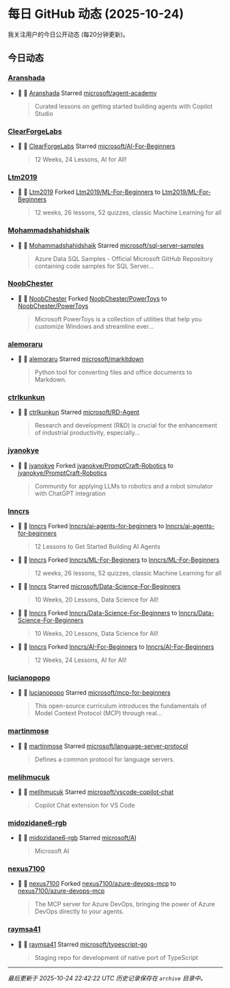 # 每日 GitHub 动态 (2025-10-24)

我关注用户的今日公开动态 (每20分钟更新)。

## 今日动态

### [Aranshada](https://github.com/Aranshada)
- 🌟 👤 [Aranshada](https://github.com/Aranshada) Starred [microsoft/agent-academy](https://github.com/microsoft/agent-academy)
  > Curated lessons on getting started building agents with Copilot Studio

### [ClearForgeLabs](https://github.com/ClearForgeLabs)
- 🌟 👤 [ClearForgeLabs](https://github.com/ClearForgeLabs) Starred [microsoft/AI-For-Beginners](https://github.com/microsoft/AI-For-Beginners)
  > 12 Weeks, 24 Lessons, AI for All!

### [Ltm2019](https://github.com/Ltm2019)
- 🍴 👤 [Ltm2019](https://github.com/Ltm2019) Forked [Ltm2019/ML-For-Beginners](https://github.com/Ltm2019/ML-For-Beginners) to [Ltm2019/ML-For-Beginners](https://github.com/Ltm2019/ML-For-Beginners)
  > 12 weeks, 26 lessons, 52 quizzes, classic Machine Learning for all

### [Mohammadshahidshaik](https://github.com/Mohammadshahidshaik)
- 🌟 👤 [Mohammadshahidshaik](https://github.com/Mohammadshahidshaik) Starred [microsoft/sql-server-samples](https://github.com/microsoft/sql-server-samples)
  > Azure Data SQL Samples - Official Microsoft GitHub Repository containing code samples for SQL Server...

### [NoobChester](https://github.com/NoobChester)
- 🍴 👤 [NoobChester](https://github.com/NoobChester) Forked [NoobChester/PowerToys](https://github.com/NoobChester/PowerToys) to [NoobChester/PowerToys](https://github.com/NoobChester/PowerToys)
  > Microsoft PowerToys is a collection of utilities that help you customize Windows and streamline ever...

### [alemoraru](https://github.com/alemoraru)
- 🌟 👤 [alemoraru](https://github.com/alemoraru) Starred [microsoft/markitdown](https://github.com/microsoft/markitdown)
  > Python tool for converting files and office documents to Markdown.

### [ctrlkunkun](https://github.com/ctrlkunkun)
- 🌟 👤 [ctrlkunkun](https://github.com/ctrlkunkun) Starred [microsoft/RD-Agent](https://github.com/microsoft/RD-Agent)
  > Research and development (R&D) is crucial for the enhancement of industrial productivity, especially...

### [jyanokye](https://github.com/jyanokye)
- 🍴 👤 [jyanokye](https://github.com/jyanokye) Forked [jyanokye/PromptCraft-Robotics](https://github.com/jyanokye/PromptCraft-Robotics) to [jyanokye/PromptCraft-Robotics](https://github.com/jyanokye/PromptCraft-Robotics)
  > Community for applying LLMs to robotics and a robot simulator with ChatGPT integration

### [lnncrs](https://github.com/lnncrs)
- 🍴 👤 [lnncrs](https://github.com/lnncrs) Forked [lnncrs/ai-agents-for-beginners](https://github.com/lnncrs/ai-agents-for-beginners) to [lnncrs/ai-agents-for-beginners](https://github.com/lnncrs/ai-agents-for-beginners)
  > 12 Lessons to Get Started Building AI Agents
- 🍴 👤 [lnncrs](https://github.com/lnncrs) Forked [lnncrs/ML-For-Beginners](https://github.com/lnncrs/ML-For-Beginners) to [lnncrs/ML-For-Beginners](https://github.com/lnncrs/ML-For-Beginners)
  > 12 weeks, 26 lessons, 52 quizzes, classic Machine Learning for all
- 🌟 👤 [lnncrs](https://github.com/lnncrs) Starred [microsoft/Data-Science-For-Beginners](https://github.com/microsoft/Data-Science-For-Beginners)
  > 10 Weeks, 20 Lessons, Data Science for All!
- 🍴 👤 [lnncrs](https://github.com/lnncrs) Forked [lnncrs/Data-Science-For-Beginners](https://github.com/lnncrs/Data-Science-For-Beginners) to [lnncrs/Data-Science-For-Beginners](https://github.com/lnncrs/Data-Science-For-Beginners)
  > 10 Weeks, 20 Lessons, Data Science for All!
- 🍴 👤 [lnncrs](https://github.com/lnncrs) Forked [lnncrs/AI-For-Beginners](https://github.com/lnncrs/AI-For-Beginners) to [lnncrs/AI-For-Beginners](https://github.com/lnncrs/AI-For-Beginners)
  > 12 Weeks, 24 Lessons, AI for All!

### [lucianopopo](https://github.com/lucianopopo)
- 🌟 👤 [lucianopopo](https://github.com/lucianopopo) Starred [microsoft/mcp-for-beginners](https://github.com/microsoft/mcp-for-beginners)
  > This open-source curriculum introduces the fundamentals of Model Context Protocol (MCP) through real...

### [martinmose](https://github.com/martinmose)
- 🌟 👤 [martinmose](https://github.com/martinmose) Starred [microsoft/language-server-protocol](https://github.com/microsoft/language-server-protocol)
  > Defines a common protocol for language servers.

### [melihmucuk](https://github.com/melihmucuk)
- 🌟 👤 [melihmucuk](https://github.com/melihmucuk) Starred [microsoft/vscode-copilot-chat](https://github.com/microsoft/vscode-copilot-chat)
  > Copilot Chat extension for VS Code

### [midozidane6-rgb](https://github.com/midozidane6-rgb)
- 🌟 👤 [midozidane6-rgb](https://github.com/midozidane6-rgb) Starred [microsoft/AI](https://github.com/microsoft/AI)
  > Microsoft AI

### [nexus7100](https://github.com/nexus7100)
- 🍴 👤 [nexus7100](https://github.com/nexus7100) Forked [nexus7100/azure-devops-mcp](https://github.com/nexus7100/azure-devops-mcp) to [nexus7100/azure-devops-mcp](https://github.com/nexus7100/azure-devops-mcp)
  > The MCP server for Azure DevOps, bringing the power of Azure DevOps directly to your agents.

### [raymsa41](https://github.com/raymsa41)
- 🌟 👤 [raymsa41](https://github.com/raymsa41) Starred [microsoft/typescript-go](https://github.com/microsoft/typescript-go)
  > Staging repo for development of native port of TypeScript


---
*最后更新于 2025-10-24 22:42:22 UTC*
*历史记录保存在 `archive` 目录中。*

